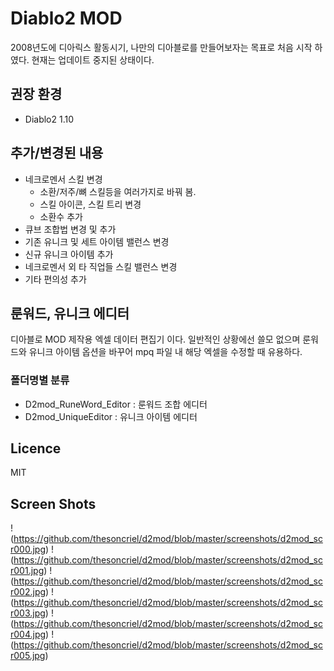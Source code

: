 # Diablo2 MOD
2008년도에 디아릭스 활동시기, 나만의 디아블로를 만들어보자는 목표로 처음 시작 하였다.
현재는 업데이트 중지된 상태이다.

## 권장 환경
* Diablo2 1.10

## 추가/변경된 내용
* 네크로멘서 스킬 변경
	- 소환/저주/뼈 스킬등을 여러가지로 바꿔 봄.
	- 스킬 아이콘, 스킬 트리 변경
	- 소환수 추가
* 큐브 조합법 변경 및 추가
* 기존 유니크 및 세트 아이템 밸런스 변경
* 신규 유니크 아이템 추가
* 네크로멘서 외 타 직업들 스킬 밸런스 변경
* 기타 편의성 추가

## 룬워드, 유니크 에디터
디아블로 MOD 제작용 엑셀 데이터 편집기 이다.
일반적인 상황에선 쓸모 없으며
룬워드와 유니크 아이템 옵션을 바꾸어 mpq 파일 내 해당 엑셀을 수정할 때 유용하다.
### 폴더명별 분류
- D2mod_RuneWord_Editor : 룬워드 조합 에디터
- D2mod_UniqueEditor : 유니크 아이템 에디터

## Licence
MIT

## Screen Shots
!(https://github.com/thesoncriel/d2mod/blob/master/screenshots/d2mod_scr000.jpg)
!(https://github.com/thesoncriel/d2mod/blob/master/screenshots/d2mod_scr001.jpg)
!(https://github.com/thesoncriel/d2mod/blob/master/screenshots/d2mod_scr002.jpg)
!(https://github.com/thesoncriel/d2mod/blob/master/screenshots/d2mod_scr003.jpg)
!(https://github.com/thesoncriel/d2mod/blob/master/screenshots/d2mod_scr004.jpg)
!(https://github.com/thesoncriel/d2mod/blob/master/screenshots/d2mod_scr005.jpg)
